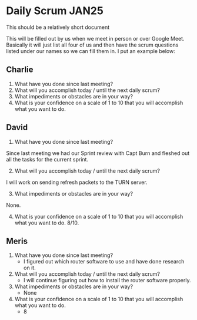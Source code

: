 # Daily Scrum JAN25

This should be a relatively short document

This will be filled out by us when we meet in person or over Google Meet. Basically it will just list all four of us and then have the scrum questions listed under our names so we can fill them in. I put an example below:

## Charlie

1. What have you done since last meeting?
2. What will you accomplish today / until the next daily scrum?
3. What impediments or obstacles are in your way?
4. What is your confidence on a scale of 1 to 10 that you will accomplish what you want to do.

## David

1. What have you done since last meeting?

Since last meeting we had our Sprint review with Capt Burn and fleshed out all the tasks for the current sprint.

2. What will you accomplish today / until the next daily scrum?

I will work on sending refresh packets to the TURN server. 

3. What impediments or obstacles are in your way?

None.

4. What is your confidence on a scale of 1 to 10 that you will accomplish what you want to do.
8/10.

## Meris

1. What have you done since last meeting?
   - I figured out which router software to use and have done research on it.
3. What will you accomplish today / until the next daily scrum?
   - I will continue figuring out how to install the router software properly.
5. What impediments or obstacles are in your way?
   - None
7. What is your confidence on a scale of 1 to 10 that you will accomplish what you want to do.
   - 8
